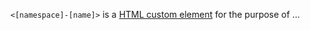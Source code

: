 `<[namespace]-[name]>` is a [HTML custom element](https://developer.mozilla.org/en-US/docs/Web/Web_Components/Using_custom_elements) for the purpose of ...
